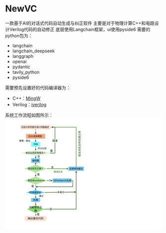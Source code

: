 # NewVC
一款基于AI的对话式代码自动生成与纠正软件
主要是对于物理计算C++和电路设计Verilog代码的自动修正
底层使用Langchain框架，ui使用pyside6
需要的python包为：
 - langchain
 - langchain_deepseek
 - langgraph
 - openai
 - pydantic
 - tavily_python
 - pyside6
   
需要预先设置好的代码编译器为：
 - C++：[MingW](https://github.com/niXman/mingw-builds-binaries)
 - Verilog：[iverilog](https://github.com/steveicarus/iverilog)

系统工作流程如图所示：
![示意图](resources/anounce/intro.svg)

